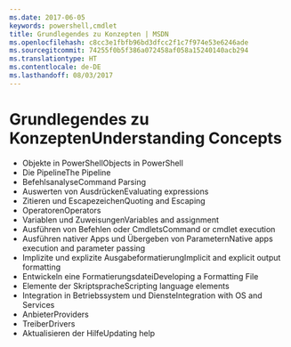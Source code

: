 ```yaml
---
ms.date: 2017-06-05
keywords: powershell,cmdlet
title: Grundlegendes zu Konzepten | MSDN
ms.openlocfilehash: c8cc3e1fbfb96bd3dfcc2f1c7f974e53e6246ade
ms.sourcegitcommit: 74255f0b5f386a072458af058a15240140acb294
ms.translationtype: HT
ms.contentlocale: de-DE
ms.lasthandoff: 08/03/2017
---
```

# <a name="understanding-concepts"></a><span data-ttu-id="23cc2-103">Grundlegendes zu Konzepten</span><span class="sxs-lookup"><span data-stu-id="23cc2-103">Understanding Concepts</span></span>

*  <span data-ttu-id="23cc2-104">Objekte in PowerShell</span><span class="sxs-lookup"><span data-stu-id="23cc2-104">Objects in PowerShell</span></span>  
*  <span data-ttu-id="23cc2-105">Die Pipeline</span><span class="sxs-lookup"><span data-stu-id="23cc2-105">The Pipeline</span></span>
*  <span data-ttu-id="23cc2-106">Befehlsanalyse</span><span class="sxs-lookup"><span data-stu-id="23cc2-106">Command Parsing</span></span>
*  <span data-ttu-id="23cc2-107">Auswerten von Ausdrücken</span><span class="sxs-lookup"><span data-stu-id="23cc2-107">Evaluating expressions</span></span>
*  <span data-ttu-id="23cc2-108">Zitieren und Escapezeichen</span><span class="sxs-lookup"><span data-stu-id="23cc2-108">Quoting and Escaping</span></span>
*  <span data-ttu-id="23cc2-109">Operatoren</span><span class="sxs-lookup"><span data-stu-id="23cc2-109">Operators</span></span>
*  <span data-ttu-id="23cc2-110">Variablen und Zuweisungen</span><span class="sxs-lookup"><span data-stu-id="23cc2-110">Variables and assignment</span></span>
*  <span data-ttu-id="23cc2-111">Ausführen von Befehlen oder Cmdlets</span><span class="sxs-lookup"><span data-stu-id="23cc2-111">Command or cmdlet execution</span></span>
*  <span data-ttu-id="23cc2-112">Ausführen nativer Apps und Übergeben von Parametern</span><span class="sxs-lookup"><span data-stu-id="23cc2-112">Native apps execution and parameter passing</span></span>
*  <span data-ttu-id="23cc2-113">Implizite und explizite Ausgabeformatierung</span><span class="sxs-lookup"><span data-stu-id="23cc2-113">Implicit and explicit output formatting</span></span>
*  <span data-ttu-id="23cc2-114">Entwickeln eine Formatierungsdatei</span><span class="sxs-lookup"><span data-stu-id="23cc2-114">Developing a Formatting File</span></span>
*  <span data-ttu-id="23cc2-115">Elemente der Skriptsprache</span><span class="sxs-lookup"><span data-stu-id="23cc2-115">Scripting language elements</span></span>
*  <span data-ttu-id="23cc2-116">Integration in Betriebssystem und Dienste</span><span class="sxs-lookup"><span data-stu-id="23cc2-116">Integration with OS and Services</span></span>
*  <span data-ttu-id="23cc2-117">Anbieter</span><span class="sxs-lookup"><span data-stu-id="23cc2-117">Providers</span></span>
*  <span data-ttu-id="23cc2-118">Treiber</span><span class="sxs-lookup"><span data-stu-id="23cc2-118">Drivers</span></span>
*  <span data-ttu-id="23cc2-119">Aktualisieren der Hilfe</span><span class="sxs-lookup"><span data-stu-id="23cc2-119">Updating help</span></span> 

